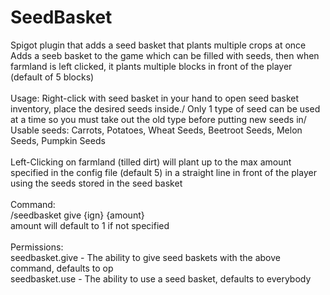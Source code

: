 # SeedBasket
Spigot plugin that adds a seed basket that plants multiple crops at once\
Adds a seeb basket to the game which can be filled with seeds, then when farmland is left clicked, it plants multiple blocks in front of the player (default of 5 blocks)\
\
Usage:
Right-click with seed basket in your hand to open seed basket inventory, place the desired seeds inside./
Only 1 type of seed can be used at a time so you must take out the old type before putting new seeds in/
Usable seeds: Carrots, Potatoes, Wheat Seeds, Beetroot Seeds, Melon Seeds, Pumpkin Seeds\
\
Left-Clicking on farmland (tilled dirt) will plant up to the max amount specified in the config file (default 5) in a straight line in front of the player using the seeds stored in the seed basket\
\
Command:\
/seedbasket give {ign} {amount}\
amount will default to 1 if not specified\
\
Permissions:\
seedbasket.give - The ability to give seed baskets with the above command, defaults to op\
seedbasket.use - The ability to use a seed basket, defaults to everybody
